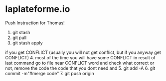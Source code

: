 # laplateforme.io
Push Instruction for Thomas!
1. git stash
2. git pull
3. git stash apply

if you get CONFLICT (usually you will not get conflict, but if you anyway get CONFLICT)
4. most of the time you will have some CONFLICT in result of last command
	go to file near CONFLICT word and check what correct or not, remove the code the code that you dont need and
5. git add -A
6. git commit -m"#merge code"
7. git push origin <branch>

